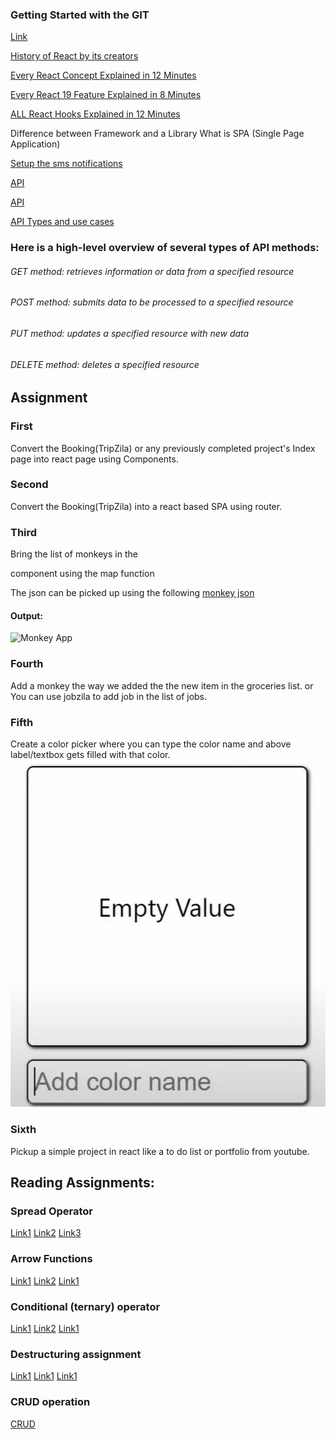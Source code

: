 ### Getting Started with the GIT
[Link](https://www.freecodecamp.org/news/practical-git-and-git-workflows/)

[History of React by its creators](https://www.youtube.com/watch?v=8pDqJVdNa44&t=5s)

[Every React Concept Explained in 12 Minutes](https://www.youtube.com/watch?v=wIyHSOugGGw&t=315s)

[Every React 19 Feature Explained in 8 Minutes](https://www.youtube.com/watch?v=2NPIYnY3ilo)

[ALL React Hooks Explained in 12 Minutes](https://www.youtube.com/watch?v=LOH1l-MP_9k)

Difference between Framework and a Library
What is SPA (Single Page Application)

[Setup the sms notifications](https://www.twilio.com/code-exchange/sms-notifications)

[API](https://medium.com/@jjensi632/what-is-api-ef265bb40b8c)

[API](https://www.ibm.com/topics/api)


[API Types and use cases](https://konghq.com/blog/learning-center/different-api-types-and-use-cases)
### Here is a high-level overview of several types of API methods:

###### GET method: retrieves information or data from a specified resource
###### POST method: submits data to be processed to a specified resource
###### PUT method: updates a specified resource with new data
###### DELETE method: deletes a specified resource

## Assignment 

### First
Convert the Booking(TripZila) or any previously completed project's Index page into react page using Components. 
### Second
Convert the Booking(TripZila) into a react based SPA using router.
### Third
Bring the list of monkeys in the <Main/> component using the map function

The json can be picked up using the following [monkey json](https://raw.githubusercontent.com/jamesmontemagno/app-monkeys/master/MonkeysApp/monkeydata.json)
#### Output: 
![Monkey App]()

### Fourth

Add a monkey the way we added the the new item in the groceries list.
or
You can use jobzila to add job in the list of jobs.

### Fifth
Create a color picker where you can type the color name and above label/textbox gets filled with that color. 
![Color Selector](Assets/challange.png)

### Sixth
Pickup a simple project in react like a to do list or portfolio from youtube.


## Reading Assignments:

### Spread Operator
[Link1](https://www.freecodecamp.org/news/javascript-spread-and-rest-operators/)
[Link2](https://www.w3schools.com/react/react_es6_spread.asp)
[Link3](https://developer.mozilla.org/en-US/docs/Web/JavaScript/Reference/Operators/Spread_syntax)

### Arrow Functions
[Link1](https://developer.mozilla.org/en-US/docs/Web/JavaScript/Reference/Functions/Arrow_functions
)
[Link2](https://www.w3schools.com/js/js_arrow_function.asp)
[Link1](https://www.freecodecamp.org/news/javascript-arrow-functions-in-depth/)

###  Conditional (ternary) operator   
[Link1](https://developer.mozilla.org/en-US/docs/Web/JavaScript/Reference/Operators/Conditional_operator)
[Link2](https://www.w3schools.com/react/react_es6_ternary.asp)
[Link1](https://www.freecodecamp.org/news/the-ternary-operator-in-javascript/)

### Destructuring assignment
[Link1](https://developer.mozilla.org/en-US/docs/Web/JavaScript/Reference/Operators/Destructuring_assignment)
[Link1](https://www.w3schools.com/react/react_es6_destructuring.asp)
[Link1](https://www.freecodecamp.org/news/array-vs-object-destructuring-in-javascript/)

### CRUD operation 
[CRUD](https://www.freecodecamp.org/news/crud-operations-explained/)
